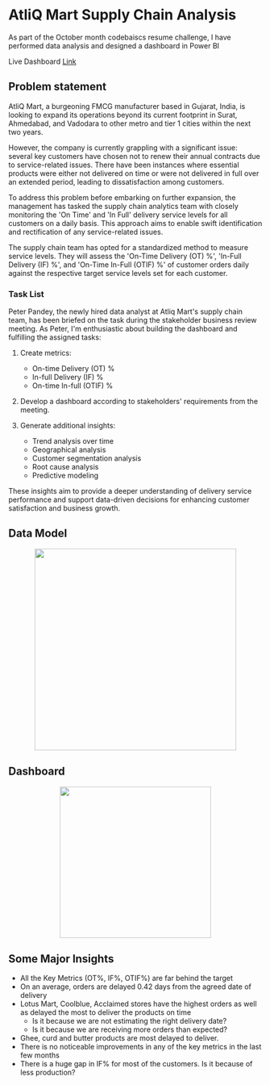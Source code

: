 # AtliQ Mart Supply Chain Analysis
As part of the October month codebaiscs resume challenge, I have performed data analysis and designed a dashboard in Power BI



Live Dashboard [Link](https://www.novypro.com/project/atliq-mart---supply-chain-analysis)


## Problem statement

AtliQ Mart, a burgeoning FMCG manufacturer based in Gujarat, India, is looking to expand its operations beyond its current footprint in Surat, Ahmedabad, and Vadodara to other metro and tier 1 cities within the next two years.

However, the company is currently grappling with a significant issue: several key customers have chosen not to renew their annual contracts due to service-related issues. There have been instances where essential products were either not delivered on time or were not delivered in full over an extended period, leading to dissatisfaction among customers.

To address this problem before embarking on further expansion, the management has tasked the supply chain analytics team with closely monitoring the 'On Time' and 'In Full' delivery service levels for all customers on a daily basis. This approach aims to enable swift identification and rectification of any service-related issues.

The supply chain team has opted for a standardized method to measure service levels. They will assess the 'On-Time Delivery (OT) %', 'In-Full Delivery (IF) %', and 'On-Time In-Full (OTIF) %' of customer orders daily against the respective target service levels set for each customer.


### Task List

Peter Pandey, the newly hired data analyst at Atliq Mart's supply chain team, has been briefed on the task during the stakeholder business review meeting. As Peter, I'm enthusiastic about building the dashboard and fulfilling the assigned tasks:

1. Create metrics: 
   - On-time Delivery (OT) %
   - In-full Delivery (IF) %
   - On-time In-full (OTIF) %

2. Develop a dashboard according to stakeholders' requirements from the meeting.

3. Generate additional insights:
   - Trend analysis over time
   - Geographical analysis
   - Customer segmentation analysis
   - Root cause analysis
   - Predictive modeling

These insights aim to provide a deeper understanding of delivery service performance and support data-driven decisions for enhancing customer satisfaction and business growth.


## Data Model 

<p align="center">
  <img src="https://github.com/Naveen-S6/AtliQ_Mart_Supply_Chain_Analysis/blob/main/resources/data_model.png" height="400">
</p>

## Dashboard 

<p align="center">
  <img src="https://github.com/Naveen-S6/AtliQ_Mart_Supply_Chain_Analysis/blob/main/resources/Dashboard.jpg" width="300">
</p>

## Some Major Insights 

- All the Key Metrics (OT%, IF%, OTIF%) are far behind the target
- On an average, orders are delayed 0.42 days from the agreed date of delivery
- Lotus Mart, Coolblue, Acclaimed stores have the highest orders as well as delayed the most to deliver the products on time 
  - Is it because we are not estimating the right delivery date?
  - Is it because we are receiving more orders than expected?
- Ghee, curd and butter products are most delayed to deliver. 
- There is no noticeable improvements in any of the key metrics in the last few months
- There is a huge gap in IF% for most of the customers. Is it because of less production?
